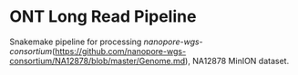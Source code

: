# ONT Long Read Pipeline
Snakemake pipeline for processing _nanopore-wgs-consortium_(https://github.com/nanopore-wgs-consortium/NA12878/blob/master/Genome.md), NA12878 MinION dataset.

